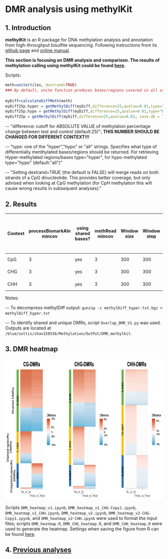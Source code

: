 # DMR analysis using methylKit
## 1. Introduction
**methylKit** is an R package for DNA methylation analysis and annotation from high-throughput bisulfite sequencing. Following instructions from its  [github page](https://github.com/al2na/methylKit) and [online manual](https://bioconductor.org/packages/release/bioc/vignettes/methylKit/inst/doc/methylKit.html#23_Reading_the_methylation_calls_from_sorted_Bismark_alignments).

**This section is focusing on DMR analysis and comparison. The results of methylation calling using methylKit could be found [here](https://github.com/GatorShan/Tragopogon-Methylation-Project/blob/master/methylKit_analysis/README.md#2-reading-the-methylation-calls-from-sorted-bismark-alignments).**

Scripts:
```r
meth=unite(tiles, destrand=TRUE)
### By default, unite function produces bases/regions covered in all samples

myDiff=calculateDiffMeth(meth)
myDiff25p.hyper = getMethylDiff(myDiff,difference=25,qvalue=0.01,type="hyper", save.db = TRUE)
myDiff25p.hypo = getMethylDiff(myDiff,difference=25,qvalue=0.01,type="hypo", save.db = TRUE)
myDiff25p = getMethylDiff(myDiff,difference=25,qvalue=0.01, save.db = TRUE)
```

-- "difference: cutoff for ABSOLUTE VALUE of methylation percentage change between test and control (default:25)"; **THIS NUMBER SHOULD BE CHANGED FOR DIFFERENT CONTEXT!!!**

-- "type: one of the "hyper","hypo" or "all" strings. Specifies what type of differentially menthylated bases/regions should be returned. For retrieving Hyper-methylated regions/bases type="hyper", for hypo-methylated type="hypo" (default:"all")"

-- "Setting destrand=TRUE (the default is FALSE) will merge reads on both strands of a CpG dinucleotide. This provides better coverage, but only advised when looking at CpG methylation (for CpH methylation this will cause wrong results in subsequent analyses)."

## 2. Results
| Context | processBismarkAln mincov | using shared bases? | methRead mincov | Window size | Window step | Window cov.bases | Difference | DMR between parents (A) | DMR between subgenomes | Overlapping DMR (both direaction) | Overlapping DMR (same direaction) (B) | Polyploid DMRs that are inherited from diploids (B/A%) | Scripts |
|--|--|--|--|--|--|--|--|--|--|--|--|--|--|
| CpG | 3 | yes | 3 | 300 | 300 | 10 | 35% | 3,549 | 3,262 | 2,360 | 2,300 | 64.8% | `MethylDiff_Tdu-Tpr_CpG_mincov3_V4.r` and `MethylDiff_Tms_subgenome_compare_mincov3_V4.r` |
| CHG | 3 | yes | 3 | 300 | 300 | 10 | 25% | 4,886 | 4,041 | 2,994 | 2,838 | 58.1% | `MethylDiff_Tdu-Tpr_CHG_mincov3_V5.r` and `MethylDiff_Tms_subgenome_compare_CHG_mincov3_V5.r` |
| CHH | 3 | yes | 3 | 300 | 300 | 10 | 10% | 18,143 | 14,535 | 7,676 | 7,440 | 41.0% | `MethylDiff_Tdu-Tpr_CHH_mincov3_V4.r` and `MethylDiff_Tms_subgenome_compare_CHH_mincov3_V4.r` |

Notes:

-- To decompress methylDiff output: `gunzip -c methylDiff_hyper.txt.bgz > methylDiff_hyper.txt`

-- To identify shared and unique DMRs, script `Overlap_DMR_V1.py` was used. Outputs are located at `/blue/soltis/shan158538/Methylation/OutPut/DMR_methylkit`.

## 3. DMR heatmap
<img src="https://github.com/GatorShan/Tragopogon-Methylation-Project/blob/master/DMR_analysis_methylKit/images/Heatmap_DMRs.png" width=900 height=450>

Scripts `DMR_heatmap_v1.ipynb`, `DMR_heatmap_v1_CHG-Copy1.ipynb`, `DMR_heatmap_v1_CHH.ipynb`, `DMR_heatmap_v2.ipynb`, `DMR_heatmap_v2-CHG-Copy1.ipynb`, and `DMR_heatmap_v2-CHH.ipynb` were used to format the input files; scripts `DMR_heatmap.R`, `DMR_CHG_heatmap.R`, and `DMR_CHH_heatmap.R` were used to generate the heatmap. Settings when saving the figure from R can be found [here](https://github.com/GatorShan/Tragopogon-Methylation-Project/blob/master/DMR_analysis_methylKit/images/Settings_saving_figure_from_R.png).

## 4. [Previous analyses](https://github.com/GatorShan/Tragopogon-Methylation-Project/tree/master/DMR_analysis_methylKit/Previous_analyses)
